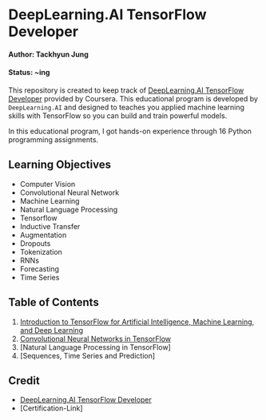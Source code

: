 # DeepLearning.AI TensorFlow Developer

#### Author: Tackhyun Jung

#### Status: ~ing

This repository is created to keep track of [DeepLearning.AI TensorFlow Developer](https://www.coursera.org/professional-certificates/tensorflow-in-practice) provided by Coursera. This educational program is developed by `DeepLearning.AI` and designed to teaches you applied machine learning skills with TensorFlow so you can build and train powerful models. 

In this educational program, I got hands-on experience through 16 Python programming assignments.

## Learning Objectives
* Computer Vision
* Convolutional Neural Network
* Machine Learning
* Natural Language Processing
* Tensorflow
* Inductive Transfer
* Augmentation
* Dropouts
* Tokenization
* RNNs
* Forecasting
* Time Series

## Table of Contents

1. [Introduction to TensorFlow for Artificial Intelligence, Machine Learning, and Deep Learning](https://github.com/takhyun12/DeepLearning.AI-TensorFlow-Developer/tree/main/Introduction%20to%20TensorFlow%20for%20Artificial%20Intelligence%2C%20Machine%20Learning%2C%20and%20Deep%20Learning)
2. [Convolutional Neural Networks in TensorFlow](https://github.com/takhyun12/DeepLearning.AI-TensorFlow-Developer/tree/main/Convolutional%20Neural%20Networks%20in%20TensorFlow)
3. [Natural Language Processing in TensorFlow]
4. [Sequences, Time Series and Prediction]

## Credit

* [DeepLearning.AI TensorFlow Developer](https://www.coursera.org/professional-certificates/tensorflow-in-practice)
* [Certification-Link]
